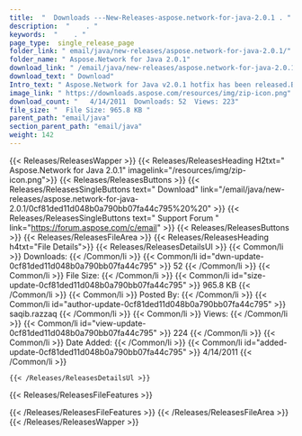 ```yaml
---
title:  "  Downloads ---New-Releases-aspose.network-for-java-2.0.1 . " 
description:  "    . " 
keywords:  "    . " 
page_type:  single_release_page
folder_link: " email/java/new-releases/aspose.network-for-java-2.0.1/"
folder_name: " Aspose.Network for Java 2.0.1"
download_link: " /email/java/new-releases/aspose.network-for-java-2.0.1/0cf81ded11d048b0a790bb07fa44c795"
download_text: " Download"
Intro_text: " Aspose.Network for Java v2.0.1 hotfix has been released.Bugs Fixed:26119 - Evalu..."
image_link: " https://downloads.aspose.com/resources/img/zip-icon.png"
download_count: "   4/14/2011  Downloads: 52  Views: 223"
file_size: "  File Size: 965.8 KB "
parent_path: "email/java"
section_parent_path: "email/java"
weight: 142 
---
```


{{< Releases/ReleasesWapper >}}
  {{< Releases/ReleasesHeading H2txt=" Aspose.Network for Java 2.0.1" imagelink="/resources/img/zip-icon.png">}}
  {{< Releases/ReleasesButtons >}}
    {{< Releases/ReleasesSingleButtons text=" Download" link="/email/java/new-releases/aspose.network-for-java-2.0.1/0cf81ded11d048b0a790bb07fa44c795%20%20" >}}
    {{< Releases/ReleasesSingleButtons text=" Support Forum " link="https://forum.aspose.com/c/email" >}}
  {{< Releases/ReleasesButtons >}}
  {{< Releases/ReleasesFileArea >}}
    {{< Releases/ReleasesHeading h4txt="File Details">}}
    {{< Releases/ReleasesDetailsUl >}}
            {{< Common/li  >}} Downloads: {{< /Common/li >}} 
      {{< Common/li id="dwn-update-0cf81ded11d048b0a790bb07fa44c795" >}} 52 {{< /Common/li >}} 
      {{< Common/li  >}} File Size: {{< /Common/li >}} 
      {{< Common/li id="size-update-0cf81ded11d048b0a790bb07fa44c795" >}} 965.8 KB {{< /Common/li >}} 
      {{< Common/li  >}} Posted By: {{< /Common/li >}} 
      {{< Common/li id="author-update-0cf81ded11d048b0a790bb07fa44c795" >}} saqib.razzaq {{< /Common/li >}} 
      {{< Common/li  >}} Views: {{< /Common/li >}} 
      {{< Common/li id="view-update-0cf81ded11d048b0a790bb07fa44c795" >}} 224 {{< /Common/li >}} 
      {{< Common/li  >}} Date Added: {{< /Common/li >}} 
      {{< Common/li id="added-update-0cf81ded11d048b0a790bb07fa44c795" >}} 4/14/2011 {{< /Common/li >}} 

    {{< /Releases/ReleasesDetailsUl >}}

  {{< Releases/ReleasesFileFeatures >}}
      
  {{< /Releases/ReleasesFileFeatures >}}
 {{< /Releases/ReleasesFileArea >}}
{{< /Releases/ReleasesWapper >}}


